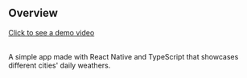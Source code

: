 <h2>Overview</h2>
<a href="https://www.youtube.com/watch?v=oXhHSzXrtIA">Click to see a demo video</a>
<br></br>

A simple app made with React Native and TypeScript that showcases different cities' daily weathers.